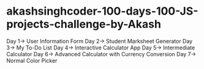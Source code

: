 # akashsinghcoder-100-days-100-JS-projects-challenge-by-Akash

Day 1-> User Information Form
Day 2-> Student Marksheet Generator
Day 3-> My To-Do List
Day 4-> Interactive Calculator App
Day 5-> Intermediate Calculator
Day 6-> Advanced Calculator with Currency Conversion
Day 7-> Normal Color Picker
